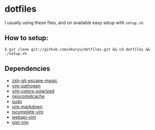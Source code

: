 # dotfiles

I usually using these files, and on available easy setup with ```setup.sh```.

## How to setup:

    $ git clone git://github.com/okuryu/dotfiles.git && cd dotfiles && ./setup.sh

## Dependencies

  * [zsh-git-escape-magic](http://github.com/knu/zsh-git-escape-magic)
  * [vim-pathogen](http://github.com/tpope/vim-pathogen)
  * [vim-colors-solarized](http://github.com/altercation/vim-colors-solarized)
  * [neocomplcache](http://github.com/Shougo/neocomplcache)
  * [sudo](http://github.com/vim-scripts/sudo)
  * [vim-markdown](http://github.com/tpope/vim-markdown)
  * [jscomplete-vim](https://github.com/teramako/jscomplete-vim)
  * [webapi-vim](https://github.com/mattn/webapi-vim)
  * [gist-vim](https://github.com/mattn/gist-vim)
